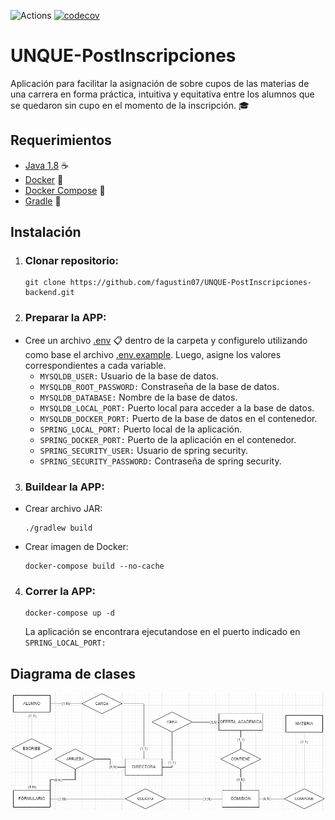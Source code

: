 ![Actions](https://github.com/fagustin07/UNQUE-PostInscripciones-backend/actions/workflows/test.yml/badge.svg) [![codecov](https://codecov.io/gh/fagustin07/UNQUE-PostInscripciones-backend/branch/dev/graph/badge.svg?token=WXM3P5VQLJ)](https://codecov.io/gh/fagustin07/UNQUE-PostInscripciones-backend)

# UNQUE-PostInscripciones

Aplicación para facilitar la asignación de sobre cupos de las materias de una carrera en forma práctica, intuitiva y equitativa entre los alumnos que se quedaron sin cupo en el momento de la inscripción. 🎓

## Requerimientos
  - [Java 1.8](https://www.java.com/es/download/help/java8_es.html) ☕
  - [Docker](https://docs.docker.com/get-docker/) 🐳
  - [Docker Compose](https://docs.docker.com/compose/install/) 🐳
  - [Gradle](https://docs.gradle.org/current/userguide/userguide.html) 🐘

## Instalación

1. ### Clonar repositorio:
    <pre><code>git clone https://github.com/fagustin07/UNQUE-PostInscripciones-backend.git</pre></code>
2. ### Preparar la APP:
  - Cree un archivo [.env](https://github.com/fagustin07/UNQUE-PostInscripciones-backend/blob/dev/.env.example) 📋 dentro de la carpeta y configurelo utilizando como base el archivo [.env.example](https://github.com/fagustin07/UNQUE-PostInscripciones-backend/blob/dev/.env.example). Luego, asigne los valores correspondientes a cada variable.<br>
    - ```MYSQLDB_USER:``` Usuario de la base de datos. <br>
    - ```MYSQLDB_ROOT_PASSWORD:``` Constraseña de la base de datos.<br>
    - ```MYSQLDB_DATABASE:``` Nombre de la base de datos.
    - ```MYSQLDB_LOCAL_PORT:``` Puerto local para acceder a la base de datos.
    - ```MYSQLDB_DOCKER_PORT:``` Puerto de la base de datos en el contenedor.
    - ```SPRING_LOCAL_PORT:``` Puerto local de la aplicación.
    - ```SPRING_DOCKER_PORT:``` Puerto de la aplicación en el contenedor.
    - ```SPRING_SECURITY_USER:``` Usuario de spring security.
    - ```SPRING_SECURITY_PASSWORD:``` Contraseña de spring security.
3. ### Buildear la APP:
  - Crear archivo JAR: 
    ```
    ./gradlew build
    ```
  - Crear imagen de Docker: 
    ```
    docker-compose build --no-cache
    ```
4. ### Correr la APP:
    ```
    docker-compose up -d
    ```
    La aplicación se encontrara ejecutandose en el puerto indicado en ```SPRING_LOCAL_PORT:```
    
## Diagrama de clases
 
![MER](imagenes/diagrama_relaciones.jpg)
